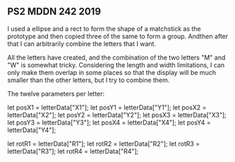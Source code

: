 ## PS2 MDDN 242 2019


I used a ellipse and a rect to form the shape of a matchstick as the prototype and then copied three of the same to form a group.
Andthen after that I can arbitrarily combine the letters that I want.

All the letters have created, and the combination of the two letters "M" and "W" is somewhat tricky. 
Considering the length and width limitations, I can only make them overlap in some places so that the display will be much smaller than the other letters, but I try to combine them.



The twelve parameters per letter:

  let posX1 = letterData["X1"];
  let posY1 = letterData["Y1"];
  let posX2 = letterData["X2"];
  let posY2 = letterData["Y2"];
  let posX3 = letterData["X3"];
  let posY3 = letterData["Y3"];
  let posX4 = letterData["X4"];
  let posY4 = letterData["Y4"];
    
  let rotR1 = letterData["R1"];
  let rotR2 = letterData["R2"];
  let rotR3 = letterData["R3"];
  let rotR4 = letterData["R4"];
